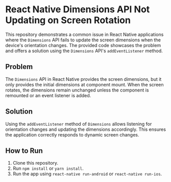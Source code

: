 # React Native Dimensions API Not Updating on Screen Rotation

This repository demonstrates a common issue in React Native applications where the `Dimensions` API fails to update the screen dimensions when the device's orientation changes.  The provided code showcases the problem and offers a solution using the `Dimensions` API's `addEventListener` method.

## Problem
The `Dimensions` API in React Native provides the screen dimensions, but it only provides the initial dimensions at component mount.  When the screen rotates, the dimensions remain unchanged unless the component is remounted or an event listener is added.

## Solution
Using the `addEventListener` method of `Dimensions` allows listening for orientation changes and updating the dimensions accordingly. This ensures the application correctly responds to dynamic screen changes.

## How to Run
1. Clone this repository.
2. Run `npm install` or `yarn install`.
3. Run the app using `react-native run-android` or `react-native run-ios`.